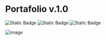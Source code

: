 # Portafolio v.1.0

![Static Badge](https://img.shields.io/badge/HTML-orange)
![Static Badge](https://img.shields.io/badge/SASS-ed9de8)
![Static Badge](https://img.shields.io/badge/JAVASCRIPT-yellow)

![image](https://github.com/Company-Codermex/Portafolio/assets/143505447/c1cdd572-e2c6-4916-91f1-01941db116c0)
